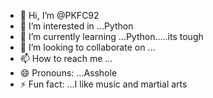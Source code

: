 - 👋 Hi, I’m @PKFC92
- 👀 I’m interested in ...Python
- 🌱 I’m currently learning ...Python.....its tough
- 💞️ I’m looking to collaborate on ...
- 📫 How to reach me ...
- 😄 Pronouns: ...Asshole
- ⚡ Fun fact: ...I like music and martial arts 

<!---
PKFC92/PKFC92 is a ✨ special ✨ repository because its `README.md` (this file) appears on your GitHub profile.
You can click the Preview link to take a look at your changes.
--->
